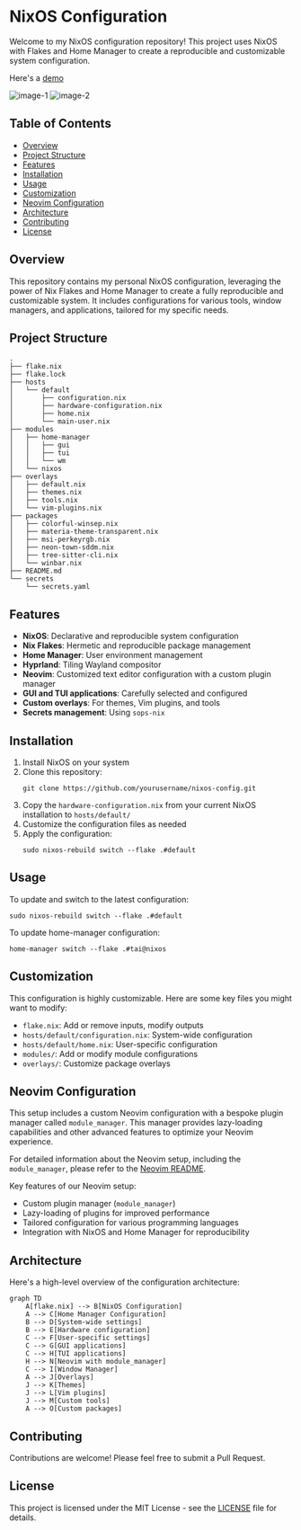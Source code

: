 # NixOS Configuration

Welcome to my NixOS configuration repository! This project uses NixOS with
Flakes and Home Manager to create a reproducible and customizable system
configuration.

Here's a [demo](https://www.youtube.com/watch?v=X7IMYLIEqaM)

![image-1](https://cdn.discordapp.com/attachments/1257127902974316565/1280850637265047582/rice-1.png?ex=66d9949c&is=66d8431c&hm=77d2cd9553969d68b3dfca65a7fc12db28c1313dd50bc4a3a5ae6f5b4da41fd9&)
![image-2](https://cdn.discordapp.com/attachments/1257127902974316565/1280850637738872902/rice-2.png?ex=66d9949d&is=66d8431d&hm=7a127443b50780a8aa3431e70c07fc93fd098ad91512617deffa0684d23ddebb&)

## Table of Contents

- [Overview](#overview)
- [Project Structure](#project-structure)
- [Features](#features)
- [Installation](#installation)
- [Usage](#usage)
- [Customization](#customization)
- [Neovim Configuration](#neovim-configuration)
- [Architecture](#architecture)
- [Contributing](#contributing)
- [License](#license)

## Overview

This repository contains my personal NixOS configuration, leveraging the power
of Nix Flakes and Home Manager to create a fully reproducible and customizable
system. It includes configurations for various tools, window managers, and
applications, tailored for my specific needs.

## Project Structure

```
.
├── flake.nix
├── flake.lock
├── hosts
│   └── default
│       ├── configuration.nix
│       ├── hardware-configuration.nix
│       ├── home.nix
│       └── main-user.nix
├── modules
│   ├── home-manager
│   │   ├── gui
│   │   ├── tui
│   │   └── wm
│   └── nixos
├── overlays
│   ├── default.nix
│   ├── themes.nix
│   ├── tools.nix
│   └── vim-plugins.nix
├── packages
│   ├── colorful-winsep.nix
│   ├── materia-theme-transparent.nix
│   ├── msi-perkeyrgb.nix
│   ├── neon-town-sddm.nix
│   ├── tree-sitter-cli.nix
│   └── winbar.nix
├── README.md
└── secrets
    └── secrets.yaml
```

## Features

- **NixOS**: Declarative and reproducible system configuration
- **Nix Flakes**: Hermetic and reproducible package management
- **Home Manager**: User environment management
- **Hyprland**: Tiling Wayland compositor
- **Neovim**: Customized text editor configuration with a custom plugin manager
- **GUI and TUI applications**: Carefully selected and configured
- **Custom overlays**: For themes, Vim plugins, and tools
- **Secrets management**: Using `sops-nix`

## Installation

1. Install NixOS on your system
2. Clone this repository:
   ```
   git clone https://github.com/yourusername/nixos-config.git
   ```
3. Copy the `hardware-configuration.nix` from your current NixOS installation to
   `hosts/default/`
4. Customize the configuration files as needed
5. Apply the configuration:
   ```
   sudo nixos-rebuild switch --flake .#default
   ```

## Usage

To update and switch to the latest configuration:

```
sudo nixos-rebuild switch --flake .#default
```

To update home-manager configuration:

```
home-manager switch --flake .#tai@nixos
```

## Customization

This configuration is highly customizable. Here are some key files you might
want to modify:

- `flake.nix`: Add or remove inputs, modify outputs
- `hosts/default/configuration.nix`: System-wide configuration
- `hosts/default/home.nix`: User-specific configuration
- `modules/`: Add or modify module configurations
- `overlays/`: Customize package overlays

## Neovim Configuration

This setup includes a custom Neovim configuration with a bespoke plugin manager
called `module_manager`. This manager provides lazy-loading capabilities and
other advanced features to optimize your Neovim experience.

For detailed information about the Neovim setup, including the `module_manager`,
please refer to the [Neovim README](./modules/home-manager/tui/nvim/README.md).

Key features of our Neovim setup:

- Custom plugin manager (`module_manager`)
- Lazy-loading of plugins for improved performance
- Tailored configuration for various programming languages
- Integration with NixOS and Home Manager for reproducibility

## Architecture

Here's a high-level overview of the configuration architecture:

```mermaid
graph TD
    A[flake.nix] --> B[NixOS Configuration]
    A --> C[Home Manager Configuration]
    B --> D[System-wide settings]
    B --> E[Hardware configuration]
    C --> F[User-specific settings]
    C --> G[GUI applications]
    C --> H[TUI applications]
    H --> N[Neovim with module_manager]
    C --> I[Window Manager]
    A --> J[Overlays]
    J --> K[Themes]
    J --> L[Vim plugins]
    J --> M[Custom tools]
    A --> O[Custom packages]
```

## Contributing

Contributions are welcome! Please feel free to submit a Pull Request.

## License

This project is licensed under the MIT License - see the [LICENSE](LICENSE) file
for details.
